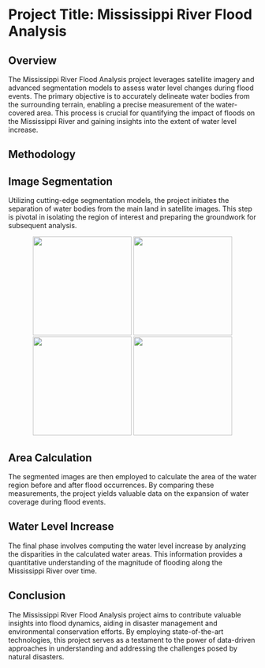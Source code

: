 <h1>Project Title: Mississippi River Flood Analysis</h1>

<h2>Overview</h2>
<p>The Mississippi River Flood Analysis project leverages satellite imagery and advanced segmentation models to assess water level changes during flood events. The primary objective is to accurately delineate water bodies from the surrounding terrain, enabling a precise measurement of the water-covered area. This process is crucial for quantifying the impact of floods on the Mississippi River and gaining insights into the extent of water level increase.</p>

<h2>Methodology</h2>

<h2>Image Segmentation</h2>
<p>Utilizing cutting-edge segmentation models, the project initiates the separation of water bodies from the main land in satellite images. This step is pivotal in isolating the region of interest and preparing the groundwork for subsequent analysis.</p>

<p align="center">
<img width="200" height="200" src="https://github.com/shivanshsinghal-22/shivanshsinghal-22/assets/134637978/492137f4-417e-410c-900d-df0a1ff191e7">
<img width="200" height="200" src="https://github.com/shivanshsinghal-22/shivanshsinghal-22/assets/134637978/ef8f849a-a880-4a18-b4f4-191cd20faba2">
<img width="200" height="200" src="https://github.com/shivanshsinghal-22/shivanshsinghal-22/assets/134637978/b74aebcc-d0db-49f3-9443-1dde4d708b1e">
<img width="200" height="200" src="https://github.com/shivanshsinghal-22/shivanshsinghal-22/assets/134637978/3321a90a-3dbf-4478-a67e-7b9f7a582eda">
</p>

<h2>Area Calculation</h2>
The segmented images are then employed to calculate the area of the water region before and after flood occurrences. By comparing these measurements, the project yields valuable data on the expansion of water coverage during flood events.

<h2>Water Level Increase</h2>
The final phase involves computing the water level increase by analyzing the disparities in the calculated water areas. This information provides a quantitative understanding of the magnitude of flooding along the Mississippi River over time.

<h2>Conclusion</h2>
The Mississippi River Flood Analysis project aims to contribute valuable insights into flood dynamics, aiding in disaster management and environmental conservation efforts. By employing state-of-the-art technologies, this project serves as a testament to the power of data-driven approaches in understanding and addressing the challenges posed by natural disasters.
